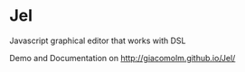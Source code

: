 Jel
===

Javascript graphical editor that works with DSL

Demo and Documentation on http://giacomolm.github.io/Jel/
